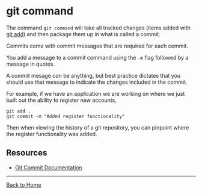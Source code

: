 # git command

The command `git command` will take all tracked changes (items added with [git add](./Add.md)) and then package them up in what is called a commit.

Commits come with commit messages that are required for each commit. 

You add a message to a commit command using the `-m` flag followed by a message in quotes.

A commit mesage _can_ be anything, but best practice dictates that you should use that message to indicate the changes included in the commit.

For example, if we have an application we are working on where we just built out the ability to register new accounts,

```
git add .
git commit -m "Added register functionality"
```
Then when viewing the history of a git repository, you can pinpoint where the register functionality was added.

## Resources
- [Git Commit Documentation](http://git-scm-.com/docs/git-commit)

---
[Back to Home](../README.md)
